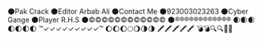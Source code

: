 🌑Pak Crack
🌑Editor Arbab Ali
🌑Contact Me
🌑923003023263
🌑Cyber Gange 
🌑Player R.H.S
🌑©©©©©©©©©©©©
🌑®®®®®®®®®®®®
🌒🌒🌒🌓🌓🌓🌓
™✓✓✓✓✓✓✓✓✓™
🌔🌔🌔🌕🌖🌗🌗
🖍️🖍️🖍️🖍️🖍️
💣💣🔍🔍🔎🔎 
